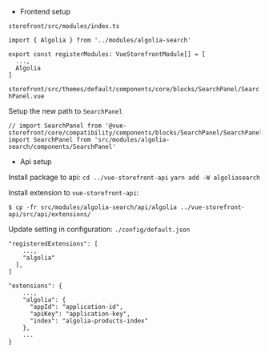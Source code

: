 

- Frontend setup

`storefront/src/modules/index.ts`

```
import { Algolia } from '../modules/algolia-search'

export const registerModules: VueStorefrontModule[] = [
  ...,
  Algolia
]

```


`storefront/src/themes/default/components/core/blocks/SearchPanel/SearchPanel.vue`

Setup the new path to `SearchPanel`
```
// import SearchPanel from '@vue-storefront/core/compatibility/components/blocks/SearchPanel/SearchPanel'
import SearchPanel from 'src/modules/algolia-search/components/SearchPanel'
```

- Api setup

Install package to api:
`cd ../vue-storefront-api`
`yarn add -W algoliasearch`


Install extension to `vue-storefront-api`:
```shell
$ cp -fr src/modules/algolia-search/api/algolia ../vue-storefront-api/src/api/extensions/
```


Update setting in configuration:
`./config/default.json`

```
"registeredExtensions": [
    ...,
    "algolia"
  ],
]

"extensions": {
    ...,
    "algolia": {
      "appId": "application-id",
      "apiKey": "application-key",
      "index": "algolia-products-index"
    },
    ...
}
```
